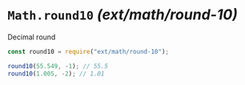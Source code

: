 # `Math.round10` _(ext/math/round-10)_

Decimal round

```javascript
const round10 = require("ext/math/round-10");

round10(55.549, -1); // 55.5
round10(1.005, -2); // 1.01
```
